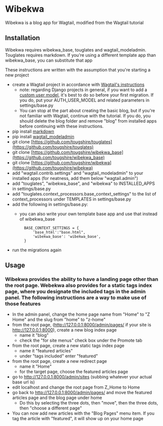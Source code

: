 # Wibekwa

Wibekwa is a blog app for Wagtail, modified from the Wagtail tutorial

## Installation

Wibekwa requires wibekwa_base, touglates and wagtail_modeladmin.  Touglates requires markdown. If you're using a different template app than wibekwa_base, you can substitute that app

These instructions are written with the assumption that you're starting a new project

* create a Wagtail project in accordance with [Wagtail's instructions](https://docs.wagtail.org/en/v6.2.1/getting_started/)
    * note: regarding Django projects in general, if you want to add a [custom user model](https://docs.djangoproject.com/en/5.1/topics/auth/customizing/#using-a-custom-user-model-when-starting-a-project), it's best to do so before your first migration. If you do, put your AUTH_USER_MODEL and related parameters in settings/base.py
    * You can stop at the part about creating the basic blog, but if you're not familiar with Wagtail, continue with the tutorial. If you do, you should delete the blog folder and remove "blog" from installed apps before continuing with these instructions.
* pip install [markdown](https://pypi.org/project/Markdown/)
* pip install [wagtail_modeladmin](https://pypi.org/project/wagtail-modeladmin/)
* git clone [https://github.com/tougshire/touglates](https://github.com/tougshire/touglates)
* git clone [https://github.com/tougshire/wibekwa_base](https://github.com/tougshire/wibekwa_base)
* git clone [https://github.com/tougshire/wibekwa](https://github.com/tougshire/wibekwa)
* add "wagtail.contrib.settings" and "wagtail_modeladmin" to your installed apps (for neatness, add them below "wagtail.admin")
* add "touglates", "wibekwa_base", and "wibekwa" to INSTALLED_APPS in settings/base.py
* add "touglates.context_processors.base_context_settings" to the list of context_processors under TEMPLATES in settings/base.py
* add the following in settings/base.py:
    * you can also write your own template base app and use that instead of wibekwa_base

            BASE_CONTEXT_SETTINGS = {
                'base_html':"base.html",
                'wibekwa_base': 'wibekwa_base',
            }

* run the migrations again

## Usage

### Wibekwa provides the ability to have a landing page other than the root page.  Webekwa also provides for a static tags index page, where you designate the included tags in the admin panel.  The following instructions are a way to make use of those features

* In the admin panel, change the home page name from "Home" to "Z Home" and the slug from "home" to "z-home"
* from the root page, (http://127.0.0.1:8000/admin/pages/ if your site is http://127.0.0.1:8000), create a new blog index page
    * name it "blog"
    * check the "for site menus" check box under the Promote tab
* from the root page, create a new static tags index page
    * name it "featured articles"
    * under "tags included" enter "featured"
* from the root page, create a new redirect page
    * name it "Home"
    * for the target page, choose the featured articles page
* go to http://127.0.0.1:8000/admin/sites (subbing whatever your actual base url is)
* edit localhost and change the root page from Z_Home to Home
* go back to http://127.0.0.1:8000/admin/pages/ and move the featured articles page and the blog page under home
    * Do this by selecting the three dots, then "move", then the three dots, then "choose a different page"
* You can now add new articles with the "Blog Pages" menu item.  If you tag the article with "featured", it will show up on your home page
